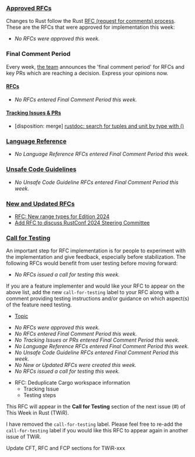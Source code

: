 ### [Approved RFCs](https://github.com/rust-lang/rfcs/commits/master)

Changes to Rust follow the Rust [RFC (request for comments) process](https://github.com/rust-lang/rfcs#rust-rfcs). These
are the RFCs that were approved for implementation this week:

* *No RFCs were approved this week.*

### Final Comment Period

Every week, [the team](https://www.rust-lang.org/team.html) announces the 'final comment period' for RFCs and key PRs
which are reaching a decision. Express your opinions now.

#### [RFCs](https://github.com/rust-lang/rfcs/labels/final-comment-period)

* *No RFCs entered Final Comment Period this week.*

#### [Tracking Issues & PRs](https://github.com/rust-lang/rust/issues?q=is%3Aopen+label%3Afinal-comment-period+sort%3Aupdated-desc)
* [disposition: merge] [rustdoc: search for tuples and unit by type with ()](https://github.com/rust-lang/rust/pull/118194) 

### [Language Reference](https://github.com/rust-lang/reference/issues?q=is%3Aopen+label%3Afinal-comment-period+sort%3Aupdated-desc)
* *No Language Reference RFCs entered Final Comment Period this week.*

### [Unsafe Code Guidelines](https://github.com/rust-lang/unsafe-code-guidelines/issues?q=is%3Aopen+label%3Afinal-comment-period+sort%3Aupdated-desc)
* *No Unsafe Code Guideline RFCs entered Final Comment Period this week.*

### [New and Updated RFCs](https://github.com/rust-lang/rfcs/pulls)
* [RFC: New range types for Edition 2024](https://github.com/rust-lang/rfcs/pull/3550)
* [Add RFC to discuss RustConf 2024 Steering Committee](https://github.com/rust-lang/rfcs/pull/3549)

### [Call for Testing](https://github.com/rust-lang/rfcs/issues?q=label%3Acall-for-testing)
An important step for RFC implementation is for people to experiment with the
implementation and give feedback, especially before stabilization.  The following
RFCs would benefit from user testing before moving forward:

* *No RFCs issued a call for testing this week.*

If you are a feature implementer and would like your RFC to appear on the above list, add the new `call-for-testing`
label to your RFC along with a comment providing testing instructions and/or guidance on which aspect(s) of the feature
need testing.

<!-- Non-Empty Section Text -->
* [Topic](URL)

<!-- Empty Section Text -->
* *No RFCs were approved this week.*
* *No RFCs entered Final Comment Period this week.*
* *No Tracking Issues or PRs entered Final Comment Period this week.*
* *No Language Reference RFCs entered Final Comment Period this week.*
* *No Unsafe Code Guideline RFCs entered Final Comment Period this week.*
* *No New or Updated RFCs were created this week.*
* *No RFCs issued a call for testing this week.*
<!-- Call for Testing Entry Template -->
* RFC: Deduplicate Cargo workspace information
    * Tracking Issue
    * Testing steps

<!-- Call for Testing Message (post in GH `issue` and remove `call-for-testing` label) -->
This RFC will appear in the **Call for Testing** section of the next issue (#) of This Week in Rust (TWiR).

I have removed the `call-for-testing` label.  Please feel free to re-add the `call-for-testing` label if you would like this RFC to appear again in another issue of TWiR.

<!-- Commit message -->
Update CFT, RFC and FCP sections for TWiR-xxx
